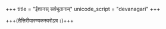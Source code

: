 +++
title = "ईशानस् सर्वभूतानाम्"
unicode_script = "devanagari"
+++

+++(तैत्तिरीयारण्यकस्वरोऽत्र।)+++

<div class="js_include" url="/vedAH/yajuH/taittirIyam/AraNyakam/sarva-prastutiH/06/47_IshAnas_sarvabhUtAnAm"  newLevelForH1="2" includeTitle="true"> </div>  
